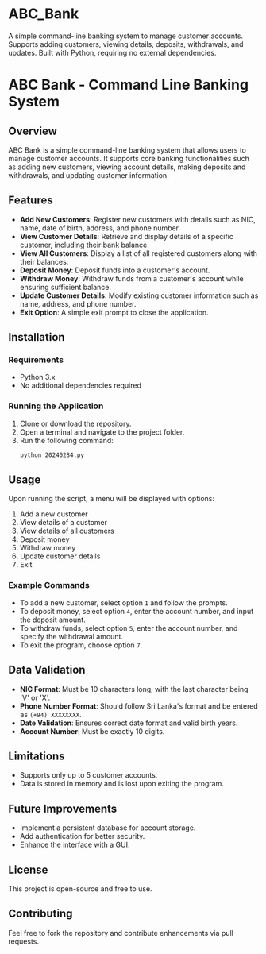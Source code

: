 # ABC_Bank
A simple command-line banking system to manage customer accounts. Supports adding customers, viewing details, deposits, withdrawals, and updates. Built with Python, requiring no external dependencies. 

# ABC Bank - Command Line Banking System

## Overview
ABC Bank is a simple command-line banking system that allows users to manage customer accounts. It supports core banking functionalities such as adding new customers, viewing account details, making deposits and withdrawals, and updating customer information.

## Features
- **Add New Customers**: Register new customers with details such as NIC, name, date of birth, address, and phone number.
- **View Customer Details**: Retrieve and display details of a specific customer, including their bank balance.
- **View All Customers**: Display a list of all registered customers along with their balances.
- **Deposit Money**: Deposit funds into a customer's account.
- **Withdraw Money**: Withdraw funds from a customer's account while ensuring sufficient balance.
- **Update Customer Details**: Modify existing customer information such as name, address, and phone number.
- **Exit Option**: A simple exit prompt to close the application.

## Installation
### Requirements
- Python 3.x
- No additional dependencies required

### Running the Application
1. Clone or download the repository.
2. Open a terminal and navigate to the project folder.
3. Run the following command:
   ```sh
   python 20240284.py
   ```

## Usage
Upon running the script, a menu will be displayed with options:
1. Add a new customer
2. View details of a customer
3. View details of all customers
4. Deposit money
5. Withdraw money
6. Update customer details
7. Exit

### Example Commands
- To add a new customer, select option `1` and follow the prompts.
- To deposit money, select option `4`, enter the account number, and input the deposit amount.
- To withdraw funds, select option `5`, enter the account number, and specify the withdrawal amount.
- To exit the program, choose option `7`.

## Data Validation
- **NIC Format**: Must be 10 characters long, with the last character being 'V' or 'X'.
- **Phone Number Format**: Should follow Sri Lanka's format and be entered as `(+94) XXXXXXXX`.
- **Date Validation**: Ensures correct date format and valid birth years.
- **Account Number**: Must be exactly 10 digits.

## Limitations
- Supports only up to 5 customer accounts.
- Data is stored in memory and is lost upon exiting the program.

## Future Improvements
- Implement a persistent database for account storage.
- Add authentication for better security.
- Enhance the interface with a GUI.

## License
This project is open-source and free to use.

## Contributing
Feel free to fork the repository and contribute enhancements via pull requests.

